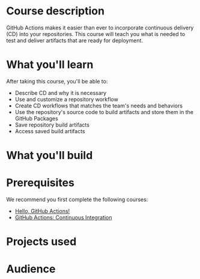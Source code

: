 # Course description

GitHub Actions makes it easier than ever to incorporate continuous delivery (CD) into your repositories.  This course will teach you what is needed to test and deliver artifacts that are ready for deployment.

# What you'll learn
After taking this course, you'll be able to:

- Describe CD and why it is necessary
- Use and customize a repository workflow
- Create CD workflows that matches the team's needs and behaviors
- Use the repository's source code to build artifacts and store them in the GitHub Packages
- Save repository build artifacts
- Access saved build artifacts

# What you'll build

# Prerequisites

We recommend you first complete the following courses:
- [Hello, GitHub Actions!](https://lab.github.com/github/hello-github-actions!)
- [GitHub Actions: Continuous Integration](https://lab.github.com/githubtraining/github-actions:-continuous-integration)

# Projects used

# Audience